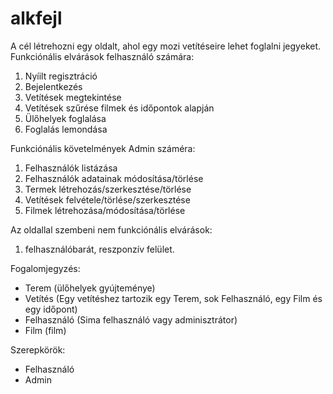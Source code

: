 # alkfejl

A cél létrehozni egy oldalt, ahol egy mozi vetítéseire lehet foglalni jegyeket.  
Funkciónális elvárások felhasználó számára:
1. Nyíilt regisztráció
2. Bejelentkezés
3. Vetítések megtekintése
4. Vetítések szűrése filmek és időpontok alapján
5. Ülőhelyek foglalása
6. Foglalás lemondása   
  
Funkciónális követelmények Admin száméra:
1. Felhasználók listázása
2. Felhasználók adatainak módosítása/törlése
3. Termek létrehozás/szerkesztése/törlése
4. Vetítések felvétele/törlése/szerkesztése
5. Filmek létrehozása/módosítása/törlése

Az oldallal szembeni nem funkciónális elvárások:
1. felhasználóbarát, reszponzív felület.

Fogalomjegyzés:
- Terem (ülőhelyek gyújteménye)
- Vetítés (Egy vetítéshez tartozik egy Terem, sok Felhasználó, egy Film és egy időpont)
- Felhasználó (Sima felhasználó vagy adminisztrátor)
- Film (film)

Szerepkörök:
- Felhasználó
- Admin
